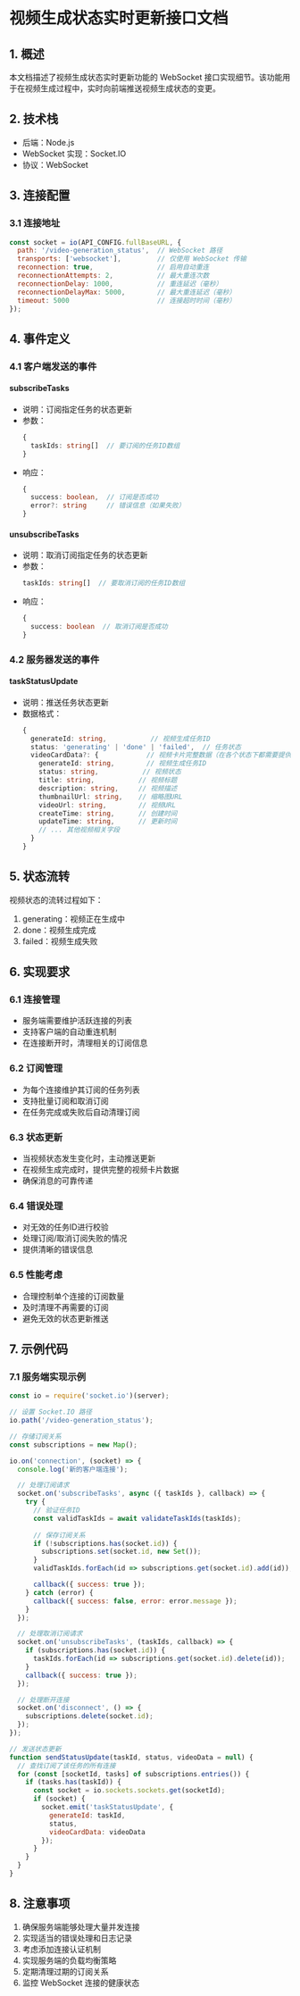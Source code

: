 # 视频生成状态实时更新接口文档

## 1. 概述

本文档描述了视频生成状态实时更新功能的 WebSocket 接口实现细节。该功能用于在视频生成过程中，实时向前端推送视频生成状态的变更。

## 2. 技术栈

- 后端：Node.js
- WebSocket 实现：Socket.IO
- 协议：WebSocket

## 3. 连接配置

### 3.1 连接地址
```javascript
const socket = io(API_CONFIG.fullBaseURL, {
  path: '/video-generation_status',  // WebSocket 路径
  transports: ['websocket'],         // 仅使用 WebSocket 传输
  reconnection: true,                // 启用自动重连
  reconnectionAttempts: 2,           // 最大重连次数
  reconnectionDelay: 1000,           // 重连延迟（毫秒）
  reconnectionDelayMax: 5000,        // 最大重连延迟（毫秒）
  timeout: 5000                      // 连接超时时间（毫秒）
});
```

## 4. 事件定义

### 4.1 客户端发送的事件

#### subscribeTasks
- 说明：订阅指定任务的状态更新
- 参数：
  ```typescript
  {
    taskIds: string[]  // 要订阅的任务ID数组
  }
  ```
- 响应：
  ```typescript
  {
    success: boolean,  // 订阅是否成功
    error?: string     // 错误信息（如果失败）
  }
  ```

#### unsubscribeTasks
- 说明：取消订阅指定任务的状态更新
- 参数：
  ```typescript
  taskIds: string[]  // 要取消订阅的任务ID数组
  ```
- 响应：
  ```typescript
  {
    success: boolean  // 取消订阅是否成功
  }
  ```

### 4.2 服务器发送的事件

#### taskStatusUpdate
- 说明：推送任务状态更新
- 数据格式：
  ```typescript
  {
    generateId: string,           // 视频生成任务ID
    status: 'generating' | 'done' | 'failed',  // 任务状态
    videoCardData?: {            // 视频卡片完整数据（在各个状态下都需要提供）
      generateId: string,        // 视频生成任务ID
      status: string,           // 视频状态
      title: string,           // 视频标题
      description: string,     // 视频描述
      thumbnailUrl: string,    // 缩略图URL
      videoUrl: string,        // 视频URL
      createTime: string,      // 创建时间
      updateTime: string,      // 更新时间
      // ... 其他视频相关字段
    }
  }
  ```

## 5. 状态流转

视频状态的流转过程如下：
1. generating：视频正在生成中
2. done：视频生成完成
3. failed：视频生成失败

## 6. 实现要求

### 6.1 连接管理
- 服务端需要维护活跃连接的列表
- 支持客户端的自动重连机制
- 在连接断开时，清理相关的订阅信息

### 6.2 订阅管理
- 为每个连接维护其订阅的任务列表
- 支持批量订阅和取消订阅
- 在任务完成或失败后自动清理订阅

### 6.3 状态更新
- 当视频状态发生变化时，主动推送更新
- 在视频生成完成时，提供完整的视频卡片数据
- 确保消息的可靠传递

### 6.4 错误处理
- 对无效的任务ID进行校验
- 处理订阅/取消订阅失败的情况
- 提供清晰的错误信息

### 6.5 性能考虑
- 合理控制单个连接的订阅数量
- 及时清理不再需要的订阅
- 避免无效的状态更新推送

## 7. 示例代码

### 7.1 服务端实现示例

```javascript
const io = require('socket.io')(server);

// 设置 Socket.IO 路径
io.path('/video-generation_status');

// 存储订阅关系
const subscriptions = new Map();

io.on('connection', (socket) => {
  console.log('新的客户端连接');

  // 处理订阅请求
  socket.on('subscribeTasks', async ({ taskIds }, callback) => {
    try {
      // 验证任务ID
      const validTaskIds = await validateTaskIds(taskIds);
      
      // 保存订阅关系
      if (!subscriptions.has(socket.id)) {
        subscriptions.set(socket.id, new Set());
      }
      validTaskIds.forEach(id => subscriptions.get(socket.id).add(id));

      callback({ success: true });
    } catch (error) {
      callback({ success: false, error: error.message });
    }
  });

  // 处理取消订阅请求
  socket.on('unsubscribeTasks', (taskIds, callback) => {
    if (subscriptions.has(socket.id)) {
      taskIds.forEach(id => subscriptions.get(socket.id).delete(id));
    }
    callback({ success: true });
  });

  // 处理断开连接
  socket.on('disconnect', () => {
    subscriptions.delete(socket.id);
  });
});

// 发送状态更新
function sendStatusUpdate(taskId, status, videoData = null) {
  // 查找订阅了该任务的所有连接
  for (const [socketId, tasks] of subscriptions.entries()) {
    if (tasks.has(taskId)) {
      const socket = io.sockets.sockets.get(socketId);
      if (socket) {
        socket.emit('taskStatusUpdate', {
          generateId: taskId,
          status,
          videoCardData: videoData
        });
      }
    }
  }
}
```

## 8. 注意事项

1. 确保服务端能够处理大量并发连接
2. 实现适当的错误处理和日志记录
3. 考虑添加连接认证机制
4. 实现服务端的负载均衡策略
5. 定期清理过期的订阅关系
6. 监控 WebSocket 连接的健康状态
